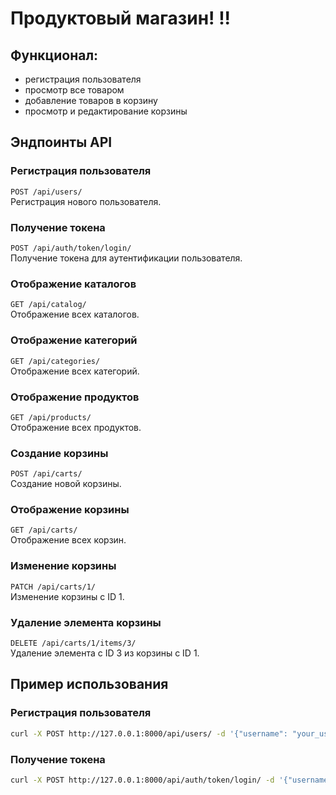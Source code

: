 # Продуктовый магазин! !! 

## Функционал: 
- регистрация пользователя
- просмотр все товаром
- добавление товаров в корзину
- просмотр и редактирование корзины


## Эндпоинты API

### Регистрация пользователя
`POST /api/users/`  
Регистрация нового пользователя.

### Получение токена
`POST /api/auth/token/login/`  
Получение токена для аутентификации пользователя.

### Отображение каталогов
`GET /api/catalog/`  
Отображение всех каталогов.

### Отображение категорий
`GET /api/categories/`  
Отображение всех категорий.

### Отображение продуктов
`GET /api/products/`  
Отображение всех продуктов.

### Создание корзины
`POST /api/carts/`  
Создание новой корзины.

### Отображение корзины
`GET /api/carts/`  
Отображение всех корзин.

### Изменение корзины
`PATCH /api/carts/1/`  
Изменение корзины с ID 1.

### Удаление элемента корзины
`DELETE /api/carts/1/items/3/`  
Удаление элемента с ID 3 из корзины с ID 1.

## Пример использования

### Регистрация пользователя

```bash
curl -X POST http://127.0.0.1:8000/api/users/ -d '{"username": "your_username", "password": "your_password"}'
```

### Получение токена

```bash
curl -X POST http://127.0.0.1:8000/api/auth/token/login/ -d '{"username": "your_username", "password": "your_password"}'
```
